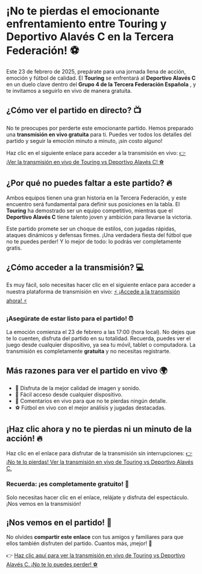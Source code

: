 # ¡No te pierdas el emocionante enfrentamiento entre Touring y Deportivo Alavés C en la Tercera Federación! ⚽️

Este 23 de febrero de 2025, prepárate para una jornada llena de acción, emoción y fútbol de calidad. El **Touring** se enfrentará al **Deportivo Alavés C** en un duelo clave dentro del **Grupo 4 de la Tercera Federación Española** , y te invitamos a seguirlo en vivo de manera gratuita.

## ¿Cómo ver el partido en directo? 📺

No te preocupes por perderte este emocionante partido. Hemos preparado una **transmisión en vivo gratuita** para ti. Puedes ver todos los detalles del partido y seguir la emoción minuto a minuto, ¡sin costo alguno!

Haz clic en el siguiente enlace para acceder a la transmisión en vivo: [👉 ¡Ver la transmisión en vivo de Touring vs Deportivo Alavés C! ⚽](https://tinyurl.com/livestreamfreeo?st=Touring+vs+Deportivo+Alav%C3%A9s+C&si=gh)

## ¿Por qué no puedes faltar a este partido? 🔥

Ambos equipos tienen una gran historia en la Tercera Federación, y este encuentro será fundamental para definir sus posiciones en la tabla. El **Touring** ha demostrado ser un equipo competitivo, mientras que el **Deportivo Alavés C** tiene talento joven y ambición para llevarse la victoria.

Este partido promete ser un choque de estilos, con jugadas rápidas, ataques dinámicos y defensas firmes. ¡Una verdadera fiesta del fútbol que no te puedes perder! Y lo mejor de todo: lo podrás ver completamente gratis.

## ¿Cómo acceder a la transmisión? 💻

Es muy fácil, solo necesitas hacer clic en el siguiente enlace para acceder a nuestra plataforma de transmisión en vivo: [⚡ ¡Accede a la transmisión ahora! ⚡](https://tinyurl.com/livestreamfreeo?st=Touring+vs+Deportivo+Alav%C3%A9s+C&si=gh)

### ¡Asegúrate de estar listo para el partido! ⏰

La emoción comienza el 23 de febrero a las 17:00 (hora local). No dejes que te lo cuenten, disfruta del partido en su totalidad. Recuerda, puedes ver el juego desde cualquier dispositivo, ya sea tu móvil, tablet o computadora. La transmisión es completamente **gratuita** y no necesitas registrarte.

## Más razones para ver el partido en vivo 🌍

- 🎯 Disfruta de la mejor calidad de imagen y sonido.
- 📲 Fácil acceso desde cualquier dispositivo.
- 🔴 Comentarios en vivo para que no te pierdas ningún detalle.
- ⚽ Fútbol en vivo con el mejor análisis y jugadas destacadas.

## ¡Haz clic ahora y no te pierdas ni un minuto de la acción! 🔥

Haz clic en el enlace para disfrutar de la transmisión sin interrupciones: [👉 ¡No te lo pierdas! Ver la transmisión en vivo de Touring vs Deportivo Alavés C.](https://tinyurl.com/livestreamfreeo?st=Touring+vs+Deportivo+Alav%C3%A9s+C&si=gh)

### Recuerda: ¡es completamente gratuito! 🎉

Solo necesitas hacer clic en el enlace, relájate y disfruta del espectáculo. ¡Nos vemos en la transmisión!

## ¡Nos vemos en el partido! 🎉

No olvides **compartir este enlace** con tus amigos y familiares para que ellos también disfruten del partido. Cuantos más, ¡mejor! 🥳

👉 [Haz clic aquí para ver la transmisión en vivo de Touring vs Deportivo Alavés C. ¡No te lo puedes perder! ⚽](https://tinyurl.com/livestreamfreeo?st=Touring+vs+Deportivo+Alav%C3%A9s+C&si=gh)
